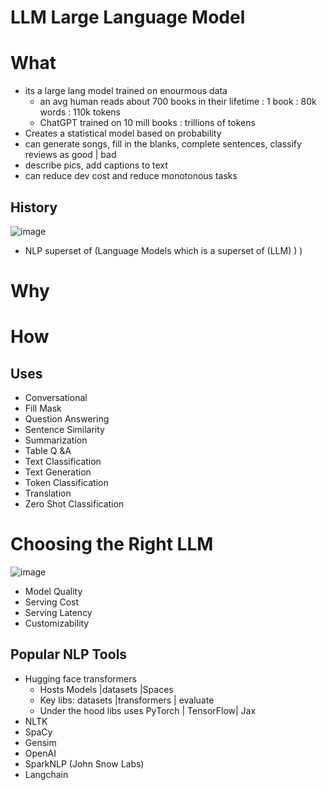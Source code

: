 # LLM Large Language Model

# What
- its a large lang model trained on enourmous data
  - an avg human reads about 700 books in their lifetime : 1 book : 80k words : 110k tokens
  - ChatGPT trained on 10 mill books : trillions of tokens
- Creates a statistical model based on probability
- can generate songs, fill in the blanks, complete sentences, classify reviews as good | bad
- describe pics, add captions to text
- can reduce dev cost and reduce monotonous tasks
## History
![image](https://github.com/trohit/ml/assets/466385/c4018d1e-3ffc-4b70-a78c-2f40a036258a)
- NLP superset of (Language Models which is a superset of (LLM) ) ) 

# Why
# How
## Uses
- Conversational
- Fill Mask
- Question Answering
- Sentence Similarity
- Summarization
- Table Q &A
- Text Classification
- Text Generation
- Token Classification
- Translation
- Zero Shot Classification

# Choosing the Right LLM
![image](https://github.com/trohit/ml/assets/466385/5b482318-9789-43ca-b011-b58f4aae8896)
- Model Quality
- Serving Cost
- Serving Latency
- Customizability

## Popular NLP Tools
- Hugging face transformers
  - Hosts Models |datasets |Spaces
  - Key libs: datasets |transformers | evaluate
  - Under the hood libs uses PyTorch | TensorFlow| Jax
- NLTK
- SpaCy
- Gensim
- OpenAI
- SparkNLP (John Snow Labs)
- Langchain
